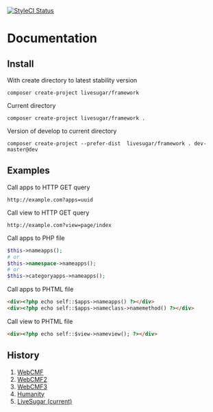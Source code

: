 [![StyleCI Status](https://styleci.io/repos/150756823/shield)](https://github.styleci.io/repos/150756823)

# Documentation

## Install

With create directory to latest stability version 
```
composer create-project livesugar/framework
```

Current directory
```
composer create-project livesugar/framework .
```

Version of develop to current directory
```
composer create-project --prefer-dist  livesugar/framework . dev-master@dev
```

## Examples

Call apps to HTTP GET query
```
http://example.com?apps=uuid
```

Call view to HTTP GET query
```
http://example.com?view=page/index
```

Call apps to PHP file
```php
$this->nameapps();
# or 
$this->namespace->nameapps();
# or
$this->categoryapps->nameapps();
```

Call apps to PHTML file
```html
<div><?php echo self::$apps->nameapps() ?></div>
<div><?php echo self::$apps->nameclass->namemethod() ?></div>
```
Call view to PHTML file
```html
<div><?php echo self::$view->nameview(); ?></div>
```

## History
1. [WebCMF](https://github.com/xezzus/webcmf)
2. [WebCMF2](https://github.com/xezzus/webcmf2)
3. [WebCMF3](https://github.com/xezzus/webcmf3)
4. [Humanity](https://github.com/xezzus/humanity)
5. [LiveSugar (current)](https://github.com/LiveSugar/framework)
